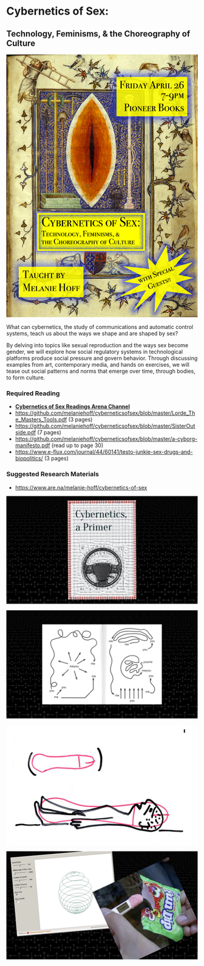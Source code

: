 # Cybernetics of Sex:
## Technology, Feminisms, & the Choreography of Culture

![](https://github.com/melaniehoff/cyberneticsofsex/blob/master/images/cybernetics_of_sex-4.jpg?raw=true)

What can cybernetics, the study of communications and automatic control systems, teach us about the ways we shape and are shaped by sex?

By delving into topics like sexual reproduction and the ways sex become gender, we will explore how social regulatory systems in technological platforms produce social pressure and govern behavior. Through discussing examples from art, contemporary media, and hands on exercises, we will tease out social patterns and norms that emerge over time, through bodies, to form culture.

### Required Reading
- **[Cybernetics of Sex Readings Arena Channel](https://www.are.na/melanie-hoff/cybernetics-of-sex-suggested-readings)**
- https://github.com/melaniehoff/cyberneticsofsex/blob/master/Lorde_The_Masters_Tools.pdf (3 pages)
- https://github.com/melaniehoff/cyberneticsofsex/blob/master/SisterOutside.pdf (7 pages)
- https://github.com/melaniehoff/cyberneticsofsex/blob/master/a-cyborg-manifesto.pdf (read up to page 30)
- https://www.e-flux.com/journal/44/60141/testo-junkie-sex-drugs-and-biopolitics/ (3 pages)

### Suggested Research Materials
- https://www.are.na/melanie-hoff/cybernetics-of-sex



![](https://github.com/melaniehoff/cyberneticsofsex/blob/master/images/cybernetics_of_sex_codesocieties_IMAGES.038.jpeg?raw=true)

![](https://github.com/melaniehoff/cyberneticsofsex/blob/master/images/cybernetics_of_sex_codesocieties_IMAGES.114.jpeg?raw=true)

![](https://github.com/melaniehoff/cyberneticsofsex/blob/master/images/11.jpg?raw=true)

![](https://github.com/melaniehoff/cyberneticsofsex/blob/master/images/cybernetics_of_sex_codesocieties_IMAGES.077.jpeg?raw=true)


